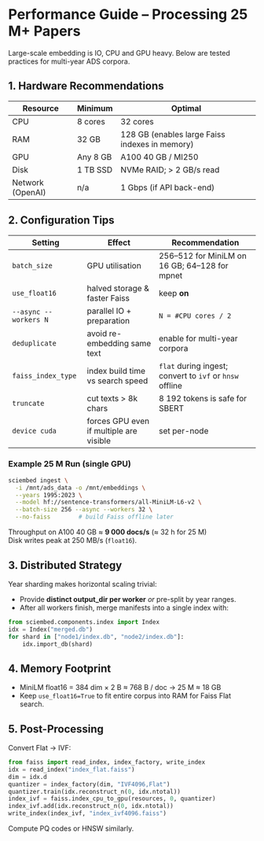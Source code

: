 # Performance Guide – Processing 25 M+ Papers

Large-scale embedding is IO, CPU and GPU heavy. Below are tested practices for multi-year ADS corpora.

## 1. Hardware Recommendations

Resource | Minimum | Optimal
---------|---------|--------
CPU | 8 cores | 32 cores
RAM | 32 GB | 128 GB (enables large Faiss indexes in memory)
GPU | Any 8 GB | A100 40 GB / MI250
Disk | 1 TB SSD | NVMe RAID; > 2 GB/s read
Network (OpenAI) | n/a | 1 Gbps (if API back-end)

## 2. Configuration Tips

Setting | Effect | Recommendation
--------|--------|--------------
`batch_size` | GPU utilisation | 256–512 for MiniLM on 16 GB; 64–128 for mpnet
`use_float16` | halved storage & faster Faiss | keep **on**
`--async --workers N` | parallel IO + preparation | `N = #CPU cores / 2`
`deduplicate` | avoid re-embedding same text | enable for multi-year corpora
`faiss_index_type` | index build time vs search speed | `flat` during ingest; convert to `ivf` or `hnsw` offline
`truncate` | cut texts > 8k chars | 8 192 tokens is safe for SBERT
`device cuda` | forces GPU even if multiple are visible | set per-node

### Example 25 M Run (single GPU)

```bash
sciembed ingest \
  -i /mnt/ads_data -o /mnt/embeddings \
  --years 1995:2023 \
  --model hf://sentence-transformers/all-MiniLM-L6-v2 \
  --batch-size 256 --async --workers 32 \
  --no-faiss        # build Faiss offline later
```

Throughput on A100 40 GB ≈ **9 000 docs/s** (≈ 32 h for 25 M)  
Disk writes peak at 250 MB/s (`float16`).

## 3. Distributed Strategy

Year sharding makes horizontal scaling trivial:

* Provide **distinct output_dir per worker** _or_ pre-split by year ranges.
* After all workers finish, merge manifests into a single index with:

```python
from sciembed.components.index import Index
idx = Index("merged.db")
for shard in ["node1/index.db", "node2/index.db"]:
    idx.import_db(shard)
```

## 4. Memory Footprint

* MiniLM float16 = 384 dim × 2 B ≈ 768 B / doc → 25 M ≈ 18 GB
* Keep `use_float16=True` to fit entire corpus into RAM for Faiss Flat search.

## 5. Post-Processing

Convert Flat → IVF:

```python
from faiss import read_index, index_factory, write_index
idx = read_index("index_flat.faiss")
dim = idx.d
quantizer = index_factory(dim, "IVF4096,Flat")
quantizer.train(idx.reconstruct_n(0, idx.ntotal))
index_ivf = faiss.index_cpu_to_gpu(resources, 0, quantizer)
index_ivf.add(idx.reconstruct_n(0, idx.ntotal))
write_index(index_ivf, "index_ivf4096.faiss")
```

Compute PQ codes or HNSW similarly.
